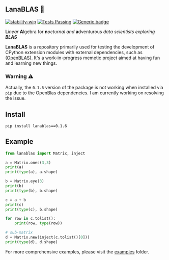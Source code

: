 ## LanaBLAS 🐑

[![stability-wip](https://img.shields.io/badge/stability-wip-lightgrey.svg)](https://github.com/mkenney/software-guides/blob/master/STABILITY-BADGES.md#work-in-progress) [![Tests Passing](https://img.shields.io/badge/tests-passing-brightgreen.svg)](https://github.com/your-repo) [![Generic badge](https://img.shields.io/badge/PyPi-Broken-red.svg)](https://shields.io/)


**L***inear* **A**lgebra for **n***octurnal* *and* **a**dventurous *data scientists exploring **BLAS***

**LanaBLAS** is a repository primarily used for testing the development of CPython extension modules with external dependencies, such as ([OpenBLAS](https://github.com/xianyi/OpenBLAS)). It's a work-in-progress memetic project aimed at having fun and learning new things.

### Warning ⚠️

Actually, the `0.1.6` version of the package is not working when installed via `pip` due to the OpenBlas dependencies. I am currently working on resolving the issue.


## Install 

```console
pip install lanablas==0.1.6
```

## Example 

```python
from lanablas import Matrix, inject

a = Matrix.ones(3,3)
print(a)
print(type(a), a.shape)

b = Matrix.eye(3)
print(b)
print(type(b), b.shape)

c = a + b
print(c)
print(type(c), b.shape)

for row in c.tolist():
    print(row, type(row))

# sub-matrix
d = Matrix.new(inject(c.tolist()[0]))
print(type(d), d.shape)
```

For more comprehensive examples, please visit the [examples](https://github.com/marcosalvalaggio/lana-blas/tree/main/examples) folder.



